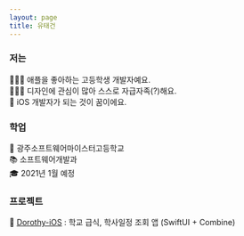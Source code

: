 ```yaml
---
layout: page
title: 유태건
---
```


### 저는
👨🏼‍💻 애플을 좋아하는 고등학생 개발자예요.  
👨🏼‍🌾 디자인에 관심이 많아 스스로 자급자족(?)해요.  
📱 iOS 개발자가 되는 것이 꿈이에요.

### 학업
🏫 광주소프트웨어마이스터고등학교  
📚 소프트웨어개발과  
🎓 2021년 1월 예정

### 프로젝트
🌱 [Dorothy-iOS](https://github.com/taegeon-ryan/Dorothy-iOS) : 학교 급식, 학사일정 조회 앱 (SwiftUI + Combine)